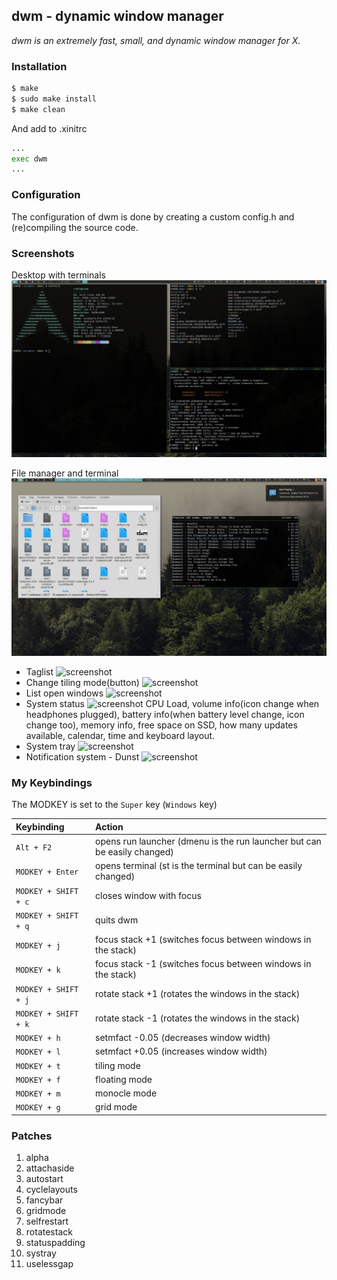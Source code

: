 ## dwm - dynamic window manager
*dwm is an extremely fast, small, and dynamic window manager for X.*


### Installation

```bash
$ make
$ sudo make install
$ make clean
```
And add to .xinitrc
```bash
...
exec dwm
...
```


### Configuration

The configuration of dwm is done by creating a custom config.h
and (re)compiling the source code.


### Screenshots
Desktop with terminals
![screenshot](./.screenshots/desktop-1.png)


File manager and terminal
![screenshot](./.screenshots/desktop-2.png)


* Taglist ![screenshot](./.screenshots/tags.png)
* Change tiling mode(button) ![screenshot](./.screenshots/tiling-mode.png)
* List open windows ![screenshot](./.screenshots/windows-list.png)
* System status ![screenshot](./.screenshots/status.png) CPU Load, volume info(icon change when headphones plugged), battery info(when battery level change, icon change too), memory info, free space on SSD, how many updates available, calendar, time and keyboard layout.
* System tray ![screenshot](./.screenshots/tray.png)
* Notification system - Dunst ![screenshot](./.screenshots/dunst.png)


### My Keybindings

The MODKEY is set to the `Super` key (`Windows` key)

| Keybinding | Action |
| :--- | :--- |
| `Alt + F2` | opens run launcher (dmenu is the run launcher but can be easily changed) |
| `MODKEY + Enter` | opens terminal (st is the terminal but can be easily changed) |
| `MODKEY + SHIFT + c` | closes window with focus |
| `MODKEY + SHIFT + q` | quits dwm |
| `MODKEY + j` | focus stack +1 (switches focus between windows in the stack) |
| `MODKEY + k` | focus stack -1 (switches focus between windows in the stack) |
| `MODKEY + SHIFT + j` | rotate stack +1 (rotates the windows in the stack) |
| `MODKEY + SHIFT + k` | rotate stack -1 (rotates the windows in the stack) |
| `MODKEY + h` | setmfact -0.05 (decreases window width) |
| `MODKEY + l` | setmfact +0.05 (increases window width) |
| `MODKEY + t` | tiling mode |
| `MODKEY + f` | floating mode |
| `MODKEY + m` | monocle mode |
| `MODKEY + g` | grid mode |


### Patches

1. alpha
2. attachaside
3. autostart
4. cyclelayouts
5. fancybar
6. gridmode
7. selfrestart
8. rotatestack
9. statuspadding
10. systray
11. uselessgap
